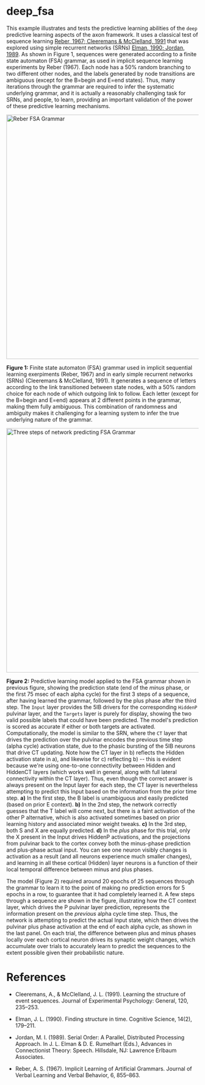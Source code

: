 # deep_fsa

This example illustrates and tests the predictive learning abilities of the `deep` predictive learning aspects of the axon framework. It uses a classical test of sequence learning [Reber, 1967; Cleeremans & McClelland, 1991](#references) that was explored using simple recurrent networks (SRNs) [Elman, 1990; Jordan, 1989](#references).  As shown in Figure 1, sequences were generated according to a finite state automaton (FSA) grammar, as used in implicit sequence learning experiments by Reber (1967).  Each node has a 50% random branching to two different other nodes, and the labels generated by node transitions are ambiguous (except for the B=begin and E=end states).  Thus, many iterations through the grammar are required to infer the systematic underlying grammar, and it is actually a reasonably challenging task for SRNs, and people, to learn, providing an important validation of the power of these predictive learning mechanisms.

<img src="fig_reber_grammar_fsa.png" alt="Reber FSA Grammar"  width="640" />

**Figure 1:** Finite state automaton (FSA) grammar used in implicit sequential learning exerpiments (Reber, 1967) and in early simple recurrent networks (SRNs) (Cleeremans \& McClelland, 1991).  It generates a sequence of letters according to the link transitioned between state nodes, with a 50\% random choice for each node of which outgoing link to follow.  Each letter (except for the B=begin and E=end) appears at 2 different points in the grammar, making them fully ambiguous.  This combination of randomness and ambiguity makes it challenging for a learning system to infer the true underlying nature of the grammar.

<img src="fig_deepleabra_fsa_net_3steps.png" alt="Three steps of network predicting FSA Grammar"  width="640" />


**Figure 2:** Predictive learning model applied to the FSA grammar shown in previous figure, showing the prediction state (end of the *minus* phase, or the first 75 msec of each alpha cycle) for the first 3 steps of a sequence, after having learned the grammar, followed by the plus phase after the third step.  The `Input` layer provides the 5IB drivers for the corresponding `HiddenP` pulvinar layer, and the `Targets` layer is purely for display, showing the two valid possible labels that could have been predicted.  The model's prediction is scored as accurate if either or both targets are activated.  Computationally, the model is similar to the SRN, where the `CT` layer that drives the prediction over the pulvinar encodes the previous time step (alpha cycle) activation state, due to the phasic bursting of the 5IB neurons that drive CT updating.  Note how the CT layer in b) reflects the Hidden activation state in a), and likewise for c) reflecting b) -- this is evident because we're using one-to-one connectivity between Hidden and HiddenCT layers (which works well in general, along with full lateral connectivity within the CT layer).  Thus, even though the correct answer is always present on the Input layer for each step, the CT layer is nevertheless attempting to predict this Input based on the information from the prior time step.  **a)** In the first step, the B label is unambiguous and easily predicted (based on prior E context). **b)** In the 2nd step, the network correctly guesses that the T label will come next, but there is a faint activation of the other P alternative, which is also activated sometimes based on prior learning history and associated minor weight tweaks.  **c)** In the 3rd step, both S and X are equally predicted.  **d)** In the *plus* phase for this trial, only the X present in the Input  drives HiddenP activations, and the projections from pulvinar back to the cortex convey both the minus-phase prediction and plus-phase actual input.  You can see one neuron visibly changes is activation as a result (and all neurons experience much smaller changes), and learning in all these cortical (Hidden) layer neurons is a function of their local temporal difference between minus and plus phases.

The model (Figure 2) required around 20 epochs of 25 sequences through the grammar to learn it to the point of making no prediction errors for 5 epochs in a row, to guarantee that it had completely learned it.  A few steps through a sequence are shown in the figure, illustrating how the CT context layer, which drives the P pulvinar layer prediction, represents the information present on the *previous* alpha cycle time step.  Thus, the network is attempting to predict the actual Input state, which then drives the pulvinar plus phase activation at the end of each alpha cycle, as shown in the last panel.  On each trial, the difference between plus and minus phases locally over each cortical neuron drives its synaptic weight changes, which accumulate over trials to accurately learn to predict the sequences to the extent possible given their probabilistic nature.

# References

* Cleeremans, A., & McClelland, J. L. (1991). Learning the structure of event sequences. Journal of Experimental Psychology: General, 120, 235–253.

* Elman, J. L. (1990). Finding structure in time. Cognitive Science, 14(2), 179–211.

* Jordan, M. I. (1989). Serial Order: A Parallel, Distributed Processing Approach. In J. L. Elman & D. E. Rumelhart (Eds.), Advances in Connectionist Theory: Speech. Hillsdale, NJ: Lawrence Erlbaum Associates.

* Reber, A. S. (1967). Implicit Learning of Artificial Grammars. Journal of Verbal Learning and
Verbal Behavior, 6, 855–863.

